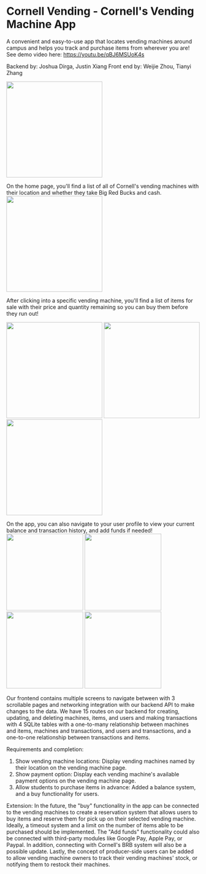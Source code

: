 # Cornell Vending - Cornell's Vending Machine App
A convenient and easy-to-use app that locates vending machines around campus and helps you track and purchase items from wherever you are!
See demo video here: https://youtu.be/qBJ6MSUoK4s

Backend by: Joshua Dirga, Justin Xiang
Front end by: Weijie Zhou, Tianyi Zhang

<img src="https://github.com/justinlxiang/Vending-Machine-App/assets/40130510/e1fff88b-764a-4be3-92eb-369aa9c11c92" width = "250">    

On the home page, you'll find a list of all of Cornell's vending machines with their location and whether they take Big Red Bucks and cash.  
<img src="https://github.com/justinlxiang/Vending-Machine-App/assets/40130510/d9f32eea-fba6-45a3-9ad8-a31d78690efa" width = "250">  

  

After clicking into a specific vending machine, you'll find a list of items for sale with their price and quantity remaining so you can buy them before they run out!

<img src="https://github.com/justinlxiang/Vending-Machine-App/assets/40130510/b0f3a29a-6a17-4b87-9ff9-619c9f3d7a66" width="250">
<img src="https://github.com/justinlxiang/Vending-Machine-App/assets/40130510/07542d1b-51b6-401e-b989-2b1928b89592" width="250">
<img src="https://github.com/justinlxiang/Vending-Machine-App/assets/40130510/b1153a48-a387-4ece-b972-0590f2265d0c" width="250">      
  

  
  
On the app, you can also navigate to your user profile to view your current balance and transaction history, and add funds if needed!    
<img src="https://github.com/justinlxiang/Vending-Machine-App/assets/40130510/c70a4657-e34b-4709-a8bf-015f57961d14" width="200">
<img src="https://github.com/justinlxiang/Vending-Machine-App/assets/40130510/a2dbaafe-c782-4359-9d0f-8f3e3c0912ba" width="200">
<img src="https://github.com/justinlxiang/Vending-Machine-App/assets/40130510/46231fd6-8fc2-48fc-8665-61796c003a76" width="200">
<img src="https://github.com/justinlxiang/Vending-Machine-App/assets/40130510/fcc1a6f8-b22a-46fa-afe5-3ec048852a3e" width="200">

Our frontend contains multiple screens to navigate between with 3 scrollable pages and networking integration with our backend API to make changes to the data.
We have 15 routes on our backend for creating, updating, and deleting machines, items, and users and making transactions with 4 SQLite tables with a one-to-many relationship between machines and items, machines and transactions, and users and transactions, and a one-to-one relationship between transactions and items.

Requirements and completion:
1. Show vending machine locations: Display vending machines named by their location on the vending machine page.
2. Show payment option: Display each vending machine's available payment options on the vending machine page.
3. Allow students to purchase items in advance: Added a balance system, and a buy functionality for users.

Extension:
In the future, the "buy" functionality in the app can be connected to the vending machines to create a reservation system that allows users to buy items and reserve them for pick up on their selected vending machine. Ideally, a timeout system and a limit on the number of items able to be purchased should be implemented. The "Add funds" functionality could also be connected with third-party modules like Google Pay, Apple Pay, or Paypal. In addition, connecting with Cornell's BRB system will also be a possible update. Lastly, the concept of producer-side users can be added to allow vending machine owners to track their vending machines' stock, or notifying them to restock their machines.
